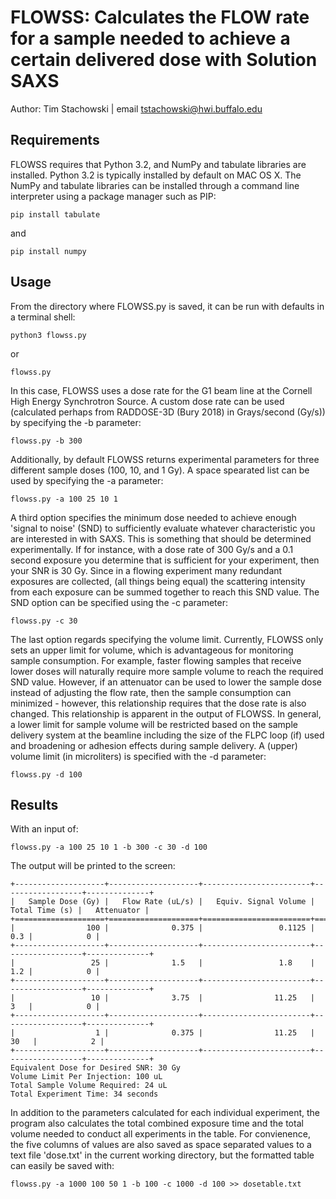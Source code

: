 # FLOWSS: Calculates the FLOW rate for a sample needed to achieve a certain delivered dose with Solution SAXS 

Author: Tim Stachowski | email tstachowski@hwi.buffalo.edu

## Requirements
FLOWSS requires that Python 3.2, and NumPy and tabulate libraries are installed. Python 3.2 is typically installed by default on MAC OS X. The NumPy and tabulate libraries can be installed through a command line interpreter using a package manager such as PIP:
```
pip install tabulate
```
and 
```
pip install numpy
```


## Usage 

From the directory where FLOWSS.py is saved, it can be run with defaults in a terminal shell:
```
python3 flowss.py
``` 
or 
```
flowss.py
```

In this case, FLOWSS uses a dose rate for the G1 beam line at the Cornell High Energy Synchrotron Source. A custom dose rate can be used (calculated perhaps from RADDOSE-3D (Bury 2018) in Grays/second (Gy/s)) by specifying the -b parameter:

```
flowss.py -b 300
```

Additionally, by default FLOWSS returns experimental parameters for three different sample doses (100, 10, and 1 Gy). A space spearated list can be used by specifying the -a parameter: 

```
flowss.py -a 100 25 10 1
```

A third option specifies the minimum dose needed to achieve enough 'signal to noise' (SND) to sufficiently evaluate whatever characteristic you are interested in with SAXS. This is something that should be determined experimentally. If for instance, with a dose rate of 300 Gy/s and a 0.1 second exposure you determine that is sufficient for your experiment, then your SNR is 30 Gy. Since in a flowing experiment many redundant exposures are collected, (all things being equal) the scattering intensity from each exposure can be summed together to reach this SND value. The SND option can be specified using the -c parameter: 

```
flowss.py -c 30
```

The last option regards specifying the volume limit. Currently, FLOWSS only sets an upper limit for volume, which is advantageous for monitoring sample consumption. For example, faster flowing samples that receive lower doses will naturally require more sample volume to reach the required SND value. However, if an attenuator can be used to lower the sample dose instead of adjusting the flow rate, then the sample consumption can minimized - however, this relationship requires that the dose rate is also changed. This relationship is apparent in the output of FLOWSS. In general, a lower limit for sample volume will be restricted based on the sample delivery system at the beamline including the size of the FLPC loop (if) used and broadening or adhesion effects during sample delivery. A (upper) volume limit (in microliters) is specified with the -d parameter:

```
flowss.py -d 100
```

## Results
With an input of:
```
flowss.py -a 100 25 10 1 -b 300 -c 30 -d 100 
```
The output will be printed to the screen:
```
+--------------------+--------------------+------------------------+------------------+--------------+
|   Sample Dose (Gy) |   Flow Rate (uL/s) |   Equiv. Signal Volume |   Total Time (s) |   Attenuator |
+====================+====================+========================+==================+==============+
|                100 |              0.375 |                 0.1125 |              0.3 |            0 |
+--------------------+--------------------+------------------------+------------------+--------------+
|                 25 |              1.5   |                 1.8    |              1.2 |            0 |
+--------------------+--------------------+------------------------+------------------+--------------+
|                 10 |              3.75  |                11.25   |              3   |            0 |
+--------------------+--------------------+------------------------+------------------+--------------+
|                  1 |              0.375 |                11.25   |             30   |            2 |
+--------------------+--------------------+------------------------+------------------+--------------+
Equivalent Dose for Desired SNR: 30 Gy
Volume Limit Per Injection: 100 uL
Total Sample Volume Required: 24 uL
Total Experiment Time: 34 seconds
```
In addition to the parameters calculated for each individual experiment, the program also calculates the total combined exposure time and the total volume needed to conduct all experiments in the table. For convienence, the five columns of values are also saved as space separated values to a text file 'dose.txt' in the current working directory, but the formatted table can easily be saved with:

```
flowss.py -a 1000 100 50 1 -b 100 -c 1000 -d 100 >> dosetable.txt
```


